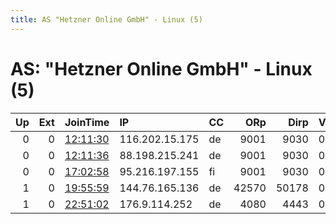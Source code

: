 ```yaml
---
title: AS "Hetzner Online GmbH" - Linux (5)
---
```


# AS: "Hetzner Online GmbH" - Linux (5)

|   Up |   Ext | JoinTime                                                                                            | IP             | CC   |   ORp |   Dirp | Version   | Contact                               | Nickname     |   eFamMembers |
|-----:|------:|:----------------------------------------------------------------------------------------------------|:---------------|:-----|------:|-------:|:----------|:--------------------------------------|:-------------|--------------:|
|    0 |     0 | [12:11:30](https://metrics.torproject.org/rs.html#details/458F0D9E634CAD432210BE595DA6595A9EFA374D) | 116.202.15.175 | de   |  9001 |   9030 | 0.3.2.10  | public&lt;dot&gt;cr&lt;at&gt;protonma | duncanturk0  |             1 |
|    0 |     0 | [12:11:36](https://metrics.torproject.org/rs.html#details/482E3925BFC6BAB533B172E3368050D243615CF2) | 88.198.215.241 | de   |  9001 |   9030 | 0.3.2.10  | public&lt;dot&gt;cr&lt;at&gt;protonma | duncanturk0  |             1 |
|    0 |     0 | [17:02:58](https://metrics.torproject.org/rs.html#details/BB74D26E1AE996DC1BFB063A4C4C028CF8CF54ED) | 95.216.197.155 | fi   |  9001 |   9030 | 0.3.2.10  | tor4@example.org                      | Tor4eethooce |             1 |
|    1 |     0 | [19:55:59](https://metrics.torproject.org/rs.html#details/D0CDC93C97C8D4C275117F6D44B95F8909A01E96) | 144.76.165.136 | de   | 42570 |  50178 | 0.3.5.8   | None                                  | Unnamed      |             1 |
|    1 |     0 | [22:51:02](https://metrics.torproject.org/rs.html#details/221546DAE86B003139B13BD6F6AE1B4B42B59DF8) | 176.9.114.252  | de   |  4080 |   4443 | 0.4.0.6   | fredreic at tutanota dot              | ne0          |             1 |
